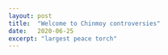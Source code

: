 ```yaml
---
layout: post
title:  "Welcome to Chinmoy controversies"
date:   2020-06-25
excerpt: "largest peace torch"
---
```

